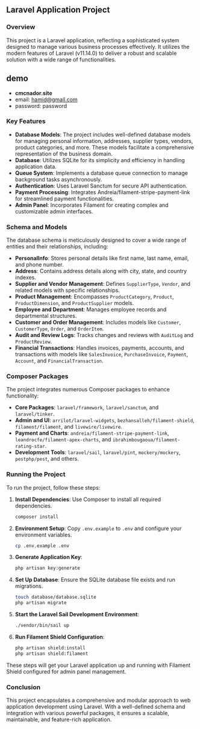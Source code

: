 ## Laravel Application Project

### Overview
This project is a Laravel application, reflecting a sophisticated system designed to manage various business processes effectively. It utilizes the modern features of Laravel (v11.14.0) to deliver a robust and scalable solution with a wide range of functionalities.



## demo
 - **cmcnador.site**
 - email: hamid@gmail.com
 - password: password
  
### Key Features
- **Database Models**: The project includes well-defined database models for managing personal information, addresses, supplier types, vendors, product categories, and more. These models facilitate a comprehensive representation of the business domain.
- **Database**: Utilizes SQLite for its simplicity and efficiency in handling application data.
- **Queue System**: Implements a database queue connection to manage background tasks asynchronously.
- **Authentication**: Uses Laravel Sanctum for secure API authentication.
- **Payment Processing**: Integrates Andreia/filament-stripe-payment-link for streamlined payment functionalities.
- **Admin Panel**: Incorporates Filament for creating complex and customizable admin interfaces.

### Schema and Models
The database schema is meticulously designed to cover a wide range of entities and their relationships, including:
- **PersonalInfo**: Stores personal details like first name, last name, email, and phone number.
- **Address**: Contains address details along with city, state, and country indexes.
- **Supplier and Vendor Management**: Defines `SupplierType`, `Vendor`, and related models with specific relationships.
- **Product Management**: Encompasses `ProductCategory`, `Product`, `ProductDimension`, and `ProductSupplier` models.
- **Employee and Department**: Manages employee records and departmental structures.
- **Customer and Order Management**: Includes models like `Customer`, `CustomerType`, `Order`, and `OrderItem`.
- **Audit and Review Logs**: Tracks changes and reviews with `AuditLog` and `ProductReview`.
- **Financial Transactions**: Handles invoices, payments, accounts, and transactions with models like `SalesInvoice`, `PurchaseInvoice`, `Payment`, `Account`, and `FinancialTransaction`.

### Composer Packages
The project integrates numerous Composer packages to enhance functionality:
- **Core Packages**: `laravel/framework`, `laravel/sanctum`, and `laravel/tinker`.
- **Admin and UI**: `arrilot/laravel-widgets`, `bezhansalleh/filament-shield`, `filament/filament`, and `livewire/livewire`.
- **Payment and Charts**: `andreia/filament-stripe-payment-link`, `leandrocfe/filament-apex-charts`, and `ibrahimbougaoua/filament-rating-star`.
- **Development Tools**: `laravel/sail`, `laravel/pint`, `mockery/mockery`, `pestphp/pest`, and others.

### Running the Project
To run the project, follow these steps:

1. **Install Dependencies**: Use Composer to install all required dependencies.
   ```bash
   composer install
   ```

2. **Environment Setup**: Copy `.env.example` to `.env` and configure your environment variables.
   ```bash
   cp .env.example .env
   ```

3. **Generate Application Key**:
   ```bash
   php artisan key:generate
   ```

4. **Set Up Database**: Ensure the SQLite database file exists and run migrations.
   ```bash
   touch database/database.sqlite
   php artisan migrate
   ```

5. **Start the Laravel Sail Development Environment**:
   ```bash
   ./vendor/bin/sail up
   ```

6. **Run Filament Shield Configuration**:
   ```bash
   php artisan shield:install
   php artisan shield:filament
   ```

These steps will get your Laravel application up and running with Filament Shield configured for admin panel management.

### Conclusion
This project encapsulates a comprehensive and modular approach to web application development using Laravel. With a well-defined schema and integration with various powerful packages, it ensures a scalable, maintainable, and feature-rich application.
